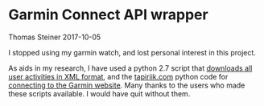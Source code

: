 Garmin Connect API wrapper
================
Thomas Steiner
2017-10-05

I stopped using my garmin watch, and lost personal interest in this project.

As aids in my research, I have used a python 2.7 script that [downloads all user activities in XML format](https://github.com/magsol/garmin/blob/master/download.py), and the [tapiriik.com](tapiriik.com) python code for [connecting to the Garmin website](https://github.com/cpfair/tapiriik/blob/master/tapiriik/services/GarminConnect/garminconnect.py). Many thanks to the users who made these scripts available. I would have quit without them.
